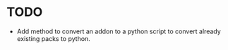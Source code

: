 # TODO
- Add method to convert an addon to a python script to convert already existing packs to python.